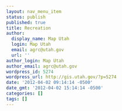 ```yaml
---
layout: nav_menu_item
status: publish
published: true
title: Recreation
author:
  display_name: Map Utah
  login: Map Utah
  email: agrc@utah.gov
  url: ''
author_login: Map Utah
author_email: agrc@utah.gov
wordpress_id: 5274
wordpress_url: http://gis.utah.gov/?p=5274
date: '2012-04-02 09:14:14 -0500'
date_gmt: '2012-04-02 15:14:14 -0500'
categories: []
tags: []
---
```


